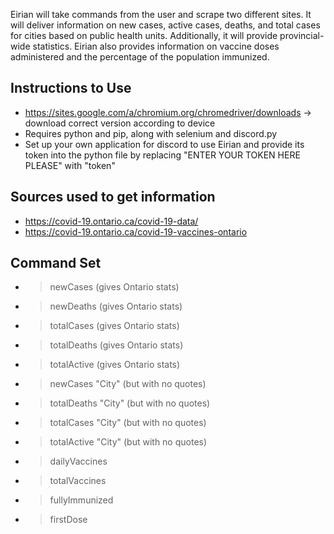 Eirian will take commands from the user and scrape two different sites. It will deliver information on new cases, active cases, deaths, and total cases for cities based on public health units. Additionally, it will provide provincial-wide statistics. Eirian also provides information on vaccine doses administered and the percentage of the population immunized.

## **Instructions to Use** 
- https://sites.google.com/a/chromium.org/chromedriver/downloads
          -> download correct version according to device
- Requires python and pip, along with selenium and discord.py
- Set up your own application for discord to use Eirian and provide its token into the python file by replacing "ENTER YOUR TOKEN HERE PLEASE" with  "token"


## **Sources used to get information**
- https://covid-19.ontario.ca/covid-19-data/
- https://covid-19.ontario.ca/covid-19-vaccines-ontario

## **Command Set**
- >newCases (gives Ontario stats)
- >newDeaths (gives Ontario stats)
- >totalCases (gives Ontario stats)
- >totalDeaths (gives Ontario stats)
- >totalActive (gives Ontario stats)

- >newCases "City" (but with no quotes)
- >totalDeaths "City" (but with no quotes)
- >totalCases "City" (but with no quotes)
- >totalActive "City" (but with no quotes)

- >dailyVaccines
- >totalVaccines
- >fullyImmunized
- >firstDose
